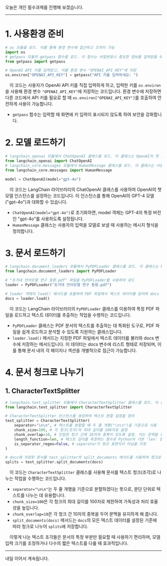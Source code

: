오늘은 개인 필수과제를 진행해 보겠습니다.   

---

# 1. 사용환경 준비   
```python
# os 모듈을 로드. 이를 통해 환경 변수에 접근하고 조작이 가능
import os
# getpass 모듈의 getpass 함수를 로드. 이 함수는 비밀번호나 중요한 정보를 입력받을 때 사용.
from getpass import getpass

# OpenAI API 키를 입력받고, 이를 환경 변수 "OPENAI_API_KEY"에 저장
os.environ["OPENAI_API_KEY"] = getpass("API 키를 입력하세요: ")
```   
&emsp;이 코드는 사용자가 OpenAI API 키를 직접 입력하게 하고, 입력한 키를 `os.environ`을 사용해 환경 변수 `"OPENAI_API_KEY"`에 저장하는 코드입니다. 환경 변수에 저장하면 다른 코드에서 API 키를 필요로 할 때 `os.environ["OPENAI_API_KEY"]`를 호출하여 안전하게 사용이 가능합니다.   
- `getpass` 함수는 입력할 때 화면에 키 입력이 표시되지 않도록 하여 보안을 강화합니다.   

# 2. 모델 로드하기   
```python
# langchain_openai 모듈에서 ChatOpenAI 클래스를 로드. 이 클래스는 OpenAI의 챗 모델과 상호작용할 때 사용
from langchain_openai import ChatOpenAI
# langchain_core.messages 모듈에서 HumanMessage 클래스를 로드. 이 클래스는 사용자 메시지를 표현할 때 사용
from langchain_core.messages import HumanMessage

model = ChatOpenAI(model="gpt-4o")
```   
&emsp;이 코드는 LangChain 라이브러리의 ChatOpenAI 클래스를 사용하여 OpenAI의 챗 모델 인스턴스를 설정하는 코드입니다. 이 인스턴스를 통해 OpenAI의 GPT-4 모델("gpt-4o")과 대화할 수 있습니다.   
- `ChatOpenAI(model="gpt-4o")`로 초기화하면, model 객체는 GPT-4의 특정 버전인 "gpt-4o"를 사용하도록 설정됩니다.   
- `HumanMessage` 클래스는 사용자의 입력을 모델로 보낼 때 사용하는 메시지 형식을 정의합니다.   

# 3. 문서 로드하기   
```python
# langchain.document_loaders 모듈에서 PyPDFLoader 클래스를 로드. 이 클래스는 PDF 문서를 로드하는 데 사용
from langchain.document_loaders import PyPDFLoader

# "초거대 언어모델 연구 동향.pdf" 파일을 PyPDFLoader를 사용하여 로드
loader = PyPDFLoader("초거대 언어모델 연구 동향.pdf")

# loader 객체의 load() 메서드를 호출하여 PDF 파일에서 텍스트 데이터를 읽어와 docs 변수에 저장
docs = loader.load()
```
&emsp;이 코드는 LangChain 라이브러리의 `PyPDFLoader` 클래스를 이용하여 특정 PDF 파일을 로드하고 텍스트 데이터를 추출하는 작업을 수행하는 코드입니다.   
- `PyPDFLoader` 클래스는 PDF 문서의 텍스트를 추출하는 데 특화된 도구로, PDF 파일을 쉽게 로드하고 분석할 수 있도록 지원하는 클래스입니다.   
- `loader.load()` 메서드는 지정한 PDF 파일에서 텍스트 데이터를 불러와 docs 변수에 저장하는 메서드입니다. 이 데이터는 docs 변수에 리스트 형태로 저장되며, 이를 통해 문서 내의 각 페이지나 섹션을 개별적으로 접근이 가능합니다.   

# 4. 문서 청크로 나누기   
## 1. CharacterTextSplitter   
```python
# langchain.text_splitter 모듈에서 CharacterTextSplitter 클래스를 로드. 이 클래스는 특정 기준으로 분할하는 데 사용
from langchain.text_splitter import CharacterTextSplitter

# CharacterTextSplitter 인스턴스를 생성하여 텍스트 분할 설정을 정의
text_splitter = CharacterTextSplitter(
    separator="\n\n", # 텍스트를 분할할 때 두 줄 개행("\n\n")을 기준으로 사용
    chunk_size=100, # 각 청크(조각)의 최대 길이를 100자로 섫정
    chunk_overlap=10, # 인접한 청크 간에 10자의 중복이 있도록 설정. 이는 문맥을 유지하는 데 도움이 됨.
    length_function=len, # 텍스트 길이를 측정하는 함수로 Python의 기본 'len' 함수를 사용
    is_separator_regex=False, # separator가 정규 표현식이 아님을 지정
)

# docs에 저장된 문서를 text_splitter의 split_documents 메서드를 사용하여 청크로 분할하고, 결과를 splits 변수에 저장
splits = text_splitter.split_documents(docs)
```   
&emsp;이 코드는 `CharacterTextSplitter` 클래스를 사용해 문서를 텍스트 청크(조각)로 나누는 작업을 수행하는 코드입니다.   
- `separator="\n\n"`는 두 줄 개행을 기준으로 분할하겠다는 뜻으로, 문단 단위로 텍스트를 나누는 데 유용합니다.   
- `chunk_size=100`은 각 청크의 최대 길이를 100자로 제한하여 가독성과 처리 효율성을 높입니다.
- `chunk_overlap=10`은 각 청크 간 10자의 중복을 두어 문맥을 유지하게 해 줍니다.   
- `split_documents(docs)` 메서드는 `docs`의 모든 텍스트 데이터를 설정된 기준에 따라 청크로 나누어 `splits`에 저장합니다.
   
&emsp;이렇게 나눈 텍스트 조각들은 문서의 특정 부분만 필요할 때 사용하기 편리하며, 모델 입력 크기를 조정하거나 다수의 짧은 텍스트를 다룰 때 효과적입니다.   

---

내일 이어서 계속됩니다.